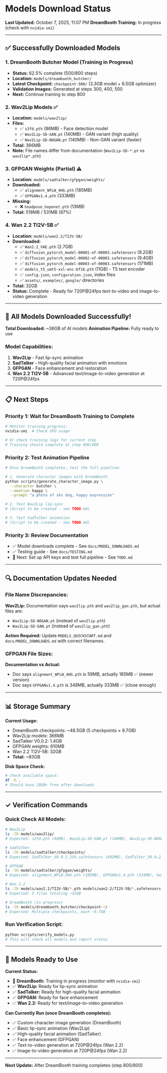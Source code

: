 # Models Download Status

**Last Updated:** October 7, 2025, 11:07 PM
**DreamBooth Training:** In progress (check with `nvidia-smi`)

---

## ✅ Successfully Downloaded Models

### 1. DreamBooth Butcher Model (Training in Progress)
- **Status:** 62.5% complete (500/800 steps)
- **Location:** `models/dreambooth_butcher/`
- **Latest Checkpoint:** `checkpoint-500/` (3.3GB model + 6.5GB optimizer)
- **Validation Images:** Generated at steps 300, 400, 500
- **Next:** Continue training to step 800

### 2. Wav2Lip Models ✅
- **Location:** `models/wav2lip/`
- **Files:**
  - ✅ `s3fd.pth` (86MB) - Face detection model
  - ✅ `Wav2Lip-SD-GAN.pt` (140MB) - GAN variant (high quality)
  - ✅ `Wav2Lip-SD-NOGAN.pt` (140MB) - Non-GAN variant (faster)
- **Total:** 366MB
- **Note:** File names differ from documentation (`Wav2Lip-SD-*.pt` vs `wav2lip*.pth`)

### 3. GFPGAN Weights (Partial) ⚠️
- **Location:** `models/sadtalker/gfpgan/weights/`
- **Downloaded:**
  - ✅ `alignment_WFLW_4HG.pth` (185MB)
  - ✅ `GFPGANv1.4.pth` (333MB)
- **Missing:**
  - ❌ `headpose_hopenet.pth` (13MB)
- **Total:** 518MB / 531MB (97%)

### 4. Wan 2.2 TI2V-5B ✅
- **Location:** `models/wan2.2/TI2V-5B/`
- **Downloaded:**
  - ✅ `Wan2.2_VAE.pth` (2.7GB)
  - ✅ `diffusion_pytorch_model-00001-of-00003.safetensors` (9.2GB)
  - ✅ `diffusion_pytorch_model-00002-of-00003.safetensors` (9.4GB)
  - ✅ `diffusion_pytorch_model-00003-of-00003.safetensors` (171MB)
  - ✅ `models_t5_umt5-xxl-enc-bf16.pth` (11GB) - T5 text encoder
  - ✅ `config.json`, `configuration.json`, index files
  - ✅ `assets/`, `examples/`, `google/` directories
- **Total:** 32GB
- **Status:** Complete - Ready for 720P@24fps text-to-video and image-to-video generation

---

## 🎉 All Models Downloaded Successfully!

**Total Downloaded:** ~36GB of AI models
**Animation Pipeline:** Fully ready to use

### Model Capabilities:

1. **Wav2Lip** - Fast lip-sync animation
2. **SadTalker** - High-quality facial animation with emotions
3. **GFPGAN** - Face enhancement and restoration
4. **Wan 2.2 TI2V-5B** - Advanced text/image-to-video generation at 720P@24fps

---

## 📋 Next Steps

### Priority 1: Wait for DreamBooth Training to Complete
```bash
# Monitor training progress:
nvidia-smi  # Check GPU usage

# Or check training logs for current step
# Training should complete at step 800/800
```

### Priority 2: Test Animation Pipeline
```bash
# Once DreamBooth completes, test the full pipeline:

# 1. Generate character images with DreamBooth
python scripts/generate_character_image.py \
  --character butcher \
  --emotion happy \
  --prompt "a photo of sks dog, happy expression"

# 2. Test Wav2Lip lip-sync
# (Script to be created - see TODO.md)

# 3. Test SadTalker animation
# (Script to be created - see TODO.md)
```

### Priority 3: Review Documentation
- ✅ Model downloads complete - See `docs/MODEL_DOWNLOADS.md`
- ✅ Testing guide - See `docs/TESTING.md`
- 📖 Next: Set up API keys and test full pipeline - See `TODO.md`

---

## 🔍 Documentation Updates Needed

### File Name Discrepancies:

**Wav2Lip:** Documentation says `wav2lip.pth` and `wav2lip_gan.pth`, but actual files are:
- `Wav2Lip-SD-NOGAN.pt` (instead of `wav2lip.pth`)
- `Wav2Lip-SD-GAN.pt` (instead of `wav2lip_gan.pth`)

**Action Required:** Update `MODELS_QUICKSTART.md` and `docs/MODEL_DOWNLOADS.md` with correct filenames.

### GFPGAN File Sizes:

**Documentation vs Actual:**
- Doc says `alignment_WFLW_4HG.pth` is 59MB, actually 185MB ✅ (newer version)
- Doc says `GFPGANv1.4.pth` is 348MB, actually 333MB ✅ (close enough)

---

## 📊 Storage Summary

**Current Usage:**
- DreamBooth checkpoints: ~48.5GB (5 checkpoints × 9.7GB)
- Wav2Lip models: 366MB
- SadTalker V0.0.2: 1.4GB
- GFPGAN weights: 610MB
- Wan 2.2 TI2V-5B: 32GB
- **Total:** ~83GB

**Disk Space Check:**
```bash
# Check available space:
df -h .
# Should have 10GB+ free after downloads
```

---

## ✓ Verification Commands

### Quick Check All Models:
```bash
# Wav2Lip
ls -lh models/wav2lip/
# Expected: s3fd.pth (86MB), Wav2Lip-SD-GAN.pt (140MB), Wav2Lip-SD-NOGAN.pt (140MB)

# SadTalker
ls -lh models/sadtalker/checkpoints/
# Expected: SadTalker_V0.0.2_256.safetensors (692MB), SadTalker_V0.0.2_512.safetensors (692MB)

# GFPGAN
ls -lh models/sadtalker/gfpgan/weights/
# Expected: alignment_WFLW_4HG.pth (185MB), GFPGANv1.4.pth (333MB), headpose_hopenet.pth (92MB)

# Wan 2.2
ls -lh models/wan2.2/TI2V-5B/*.pth models/wan2.2/TI2V-5B/*.safetensors
# Expected: 5 files totaling ~32GB

# DreamBooth (in progress)
ls -lh models/dreambooth_butcher/checkpoint-*/
# Expected: Multiple checkpoints, each ~9.7GB
```

### Run Verification Script:
```bash
python scripts/verify_models.py
# This will check all models and report status
```

---

## 🎯 Models Ready to Use

**Current Status:**
- 🔄 **DreamBooth:** Training in progress (monitor with `nvidia-smi`)
- ✅ **Wav2Lip:** Ready for lip-sync animation
- ✅ **SadTalker:** Ready for high-quality facial animation
- ✅ **GFPGAN:** Ready for face enhancement
- ✅ **Wan 2.2:** Ready for text/image-to-video generation

**Can Currently Run (once DreamBooth completes):**
- ✅ Custom character image generation (DreamBooth)
- ✅ Basic lip-sync animation (Wav2Lip)
- ✅ High-quality facial animation (SadTalker)
- ✅ Face enhancement (GFPGAN)
- ✅ Text-to-video generation at 720P@24fps (Wan 2.2)
- ✅ Image-to-video generation at 720P@24fps (Wan 2.2)

---

**Next Update:** After DreamBooth training completes (step 800/800)
